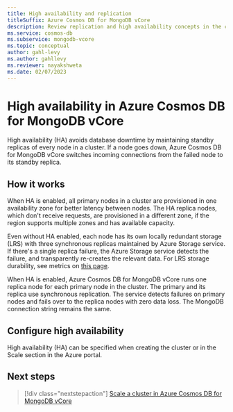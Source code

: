 ```yaml
---
title: High availability and replication
titleSuffix: Azure Cosmos DB for MongoDB vCore
description: Review replication and high availability concepts in the context of Azure Cosmos DB for MongoDB vCore.
ms.service: cosmos-db
ms.subservice: mongodb-vcore
ms.topic: conceptual
author: gahl-levy
ms.author: gahllevy
ms.reviewer: nayakshweta
ms.date: 02/07/2023
---
```


# High availability in Azure Cosmos DB for MongoDB vCore

High availability (HA) avoids database downtime by maintaining standby replicas of every node in a cluster. If a node goes down, Azure Cosmos DB for MongoDB vCore switches incoming connections from the failed node to its standby replica.

## How it works

When HA is enabled, all primary nodes in a cluster are provisioned in one availability zone for better latency between nodes. The HA replica nodes, which don't receive requests, are provisioned in a different zone, if the region supports multiple zones and has available capacity.

Even without HA enabled, each node has its own locally redundant storage (LRS) with three synchronous replicas maintained by Azure Storage service. If there's a single replica failure, the Azure Storage service detects the failure, and transparently re-creates the relevant data. For LRS storage durability, see metrics on [this page](../../../storage/common/storage-redundancy.md#summary-of-redundancy-options).

When HA is enabled, Azure Cosmos DB for MongoDB vCore runs one replica node for each primary node in the cluster. The primary and its replica use synchronous replication. The service detects failures on primary nodes and fails over to the replica nodes with zero data loss. The MongoDB connection string remains the same.

## Configure high availability

High availability (HA) can be specified when creating the cluster or in the Scale section in the Azure portal.

## Next steps

> [!div class="nextstepaction"]
> [Scale a cluster in Azure Cosmos DB for MongoDB vCore](how-to-scale-cluster.md)
